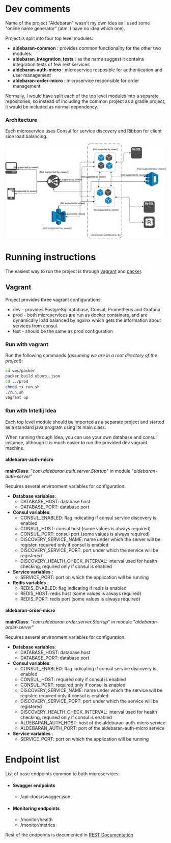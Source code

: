 # Dev comments
Name of the project "Aldebaran" wasn't my own Idea as I used some "online name generator" (atm. I have no idea which one).

Project is split into four top level modules:

* __aldebaran-common__ : provides common functionality for the other two modules.
* __aldebaran_integration_tests__ : as the name suggest it contains integration tests of few rest services
* __aldebaran-auth-micro__ : microservice resposible for authentication and user management
* __aldebaran-order-micro__ :  microservice responsible for order management

Normally, I would have split each of the top level modules into a separate repositories, so instead of including the common project as a gradle project, it would be included as normal dependency.

### Architecture

Each microservice uses Consul for service discovery and Ribbon for client side load balancing.

![architecture diagram](docs/imgs/architecture_diagram.svg)
    
# Running instructions

The easiest way to run the project is through [vagrant](https://www.vagrantup.com/) and [packer](https://www.packer.io/).

## Vagrant 

Project provides three vagrant configurations:
* dev - provides PostgreSql database, Consul, Prometheus and Grafana
* prod - both microservices are run as docker containers, and are dynamically load balanced by ngxinx which gets the information about services from consul.
* test - should be the same as prod configuration

### Run with vagrant

Run the following commands (*assuming we are in a root directory of the project*):

```bash
cd vms/packer
packer build ubuntu.json
cd ../prod
chmod +x run.sh  
./run.sh
vagrant up
```

### Run with Intellij Idea

Each top level module should be imported as a separate project and started as a standard java program using its main class. 

When running through Idea, you can use your own database and consul instance, although it is much easier to run the provided dev vagrant machine. 

#### aldebaran-auth-micro
__mainClass__: "*com.aldebaran.auth.server.Startup*" in module "*aldebaran-auth-server*"

Requires several environment variables for configuration:
* __Database variables__:
    * DATABASE_HOST: database host
    * DATABASE_PORT: database port
* __Consul variables__:
    * CONSUL_ENABLED: flag indicating if consul service discovery is enabled
    * CONSUL_HOST: consul host (some values is always required)
    * CONSUL_PORT: consul port (some values is always required)
    * DISCOVERY_SERVICE_NAME: name under which the server will be register, required only if consul is enabled    
    * DISCOVERY_SERVICE_PORT: port under which the service will be registered
    * DISCOVERY_HEALTH_CHECK_INTERVAL: interval used for health checking, required only if consul is enabled
* __Service variables__ :
    * SERVICE_PORT: port on which the application will be running
* __Redis variables__ :
    * REDIS_ENABLED: flag indicating if redis is enabled
    * REDIS_HOST: redis host (some values is always required)
    * REDIS_PORT: redis port (some values is always required)

#### aldebaran-order-micro
__mainClass__: "*com.aldebaran.order.server.Startup*" in module "*aldebaran-order-server*"

Requires several environment variables for configuration:
* __Database variables__:
    * DATABASE_HOST: database host
    * DATABASE_PORT: database port
* __Consul variables__:
    * CONSUL_ENABLED: flag indicating if consul service discovery is enabled
    * CONSUL_HOST: required only if consul is enabled
    * CONSUL_PORT: required only if consul is enabled
    * DISCOVERY_SERVICE_NAME: name under which the service will be register, required only if consul is enabled    
    * DISCOVERY_SERVICE_PORT: port under which the service will be registered
    * DISCOVERY_HEALTH_CHECK_INTERVAL: interval used for health checking, required only if consul is enabled
    * ALDEBARAN_AUTH_HOST: host of the aldebaran-auth-micro service
    * ALDEBARAN_AUTH_PORT: port of the aldebaran-auth-micro service
* __Service variables__ :
    * SERVICE_PORT: port on which the application will be running

# Endpoint list

List of base endpoints common to both microservices:

* #### Swagger endpoints

    * /api-docs/swagger.json

* #### Monitoring endpoints

    *  /monitor/health
    *  /monitor/metrics

Rest of the endpoints is documented in [REST Documentation](./docs/REST.md)
